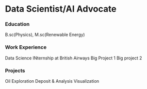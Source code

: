 # Data Scientist/AI Advocate

### Education
B.sc(Physics), M.sc(Renewable Energy)


### Work Experience
Data Science INternship at British Airways
Big Project 1
Big project 2

### Projects
Oil Exploration Deposit & Analysis Visualization 


